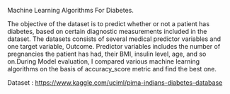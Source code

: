 Machine Learning Algorithms For Diabetes.

The objective of the dataset is to predict whether or not a patient has diabetes, based on certain diagnostic measurements included in the dataset. The datasets consists of several medical predictor variables and one target variable, Outcome. Predictor variables includes the number of pregnancies the patient has had, their BMI, insulin level, age, and so on.During Model evaluation, I compared various machine learning algorithms on the basis of accuracy_score metric and find the best one.

Dataset : https://www.kaggle.com/uciml/pima-indians-diabetes-database

